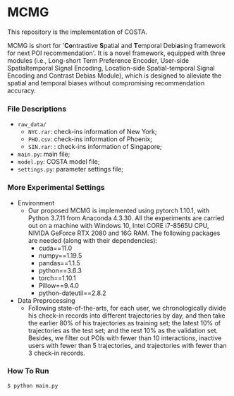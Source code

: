# MCMG

This repository is the implementation of COSTA.

MCMG is short for '**Co**ntrastive **S**patial and **T**emporal Debi**a**sing framework for next POI recommendation'. It is a novel framework, equipped with three modules (i.e., Long-short Term Preference Encoder, User-side Spatialtemporal Signal Encoding, Location-side Spatial-temporal Signal Encoding and Contrast Debias Module), which is designed to alleviate the spatial and temporal
biases without compromising recommendation accuracy.


### File Descriptions

- `raw_data/`
  - `NYC.rar`: check-ins information of New York;
  - `PHO.csv`: check-ins information of Phoenix;
  - `SIN.rar`: : check-ins information of Singapore;
- `main.py`: main file;
- `model.py`: COSTA model file;
- `settings.py`: parameter settings file;



### More Experimental Settings
- Environment
  - Our proposed MCMG is implemented using pytorch 1.10.1, with Python 3.7.11 from Anaconda 4.3.30. All the experiments are carried out on a machine with Windows 10, Intel CORE i7-8565U CPU, NIVIDA GeForce RTX 2080 and 16G RAM. The following packages are needed (along with their dependencies):
    - cuda==11.0
    - numpy==1.19.5
    - pandas==1.1.5
    - python==3.6.3
    - torch==1.10.1
    - Pillow==9.4.0
    - python-dateutil==2.8.2
- Data Preprocessing
  - Following state-of-the-arts, for each user, we chronologically divide his check-in records into different trajectories by day, and then take the earlier 80% of his trajectories as training set; the latest 10% of trajectories as the test set; and the rest 10% as the validation set. Besides, we filter out POIs with fewer than 10 interactions, inactive users with fewer than 5 trajectories, and trajectories with fewer than 3 check-in records.


### How To Run
```
$ python main.py
```
